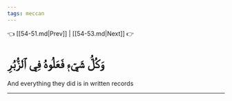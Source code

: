 ```yaml
---
tags: meccan
---
```


👈 [[54-51.md|Prev]] | [[54-53.md|Next]] 👉

# وَكُلُّ شَيۡءٖ فَعَلُوهُ فِي ٱلزُّبُرِ

And everything they did is in written records

---

